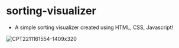 # sorting-visualizer
- A simple sorting visualizer created using HTML, CSS, Javascript!

![CPT2211161554-1409x320](https://user-images.githubusercontent.com/61562544/202157108-519331c7-3e81-42b7-a1d7-0656ebb9637e.gif)
